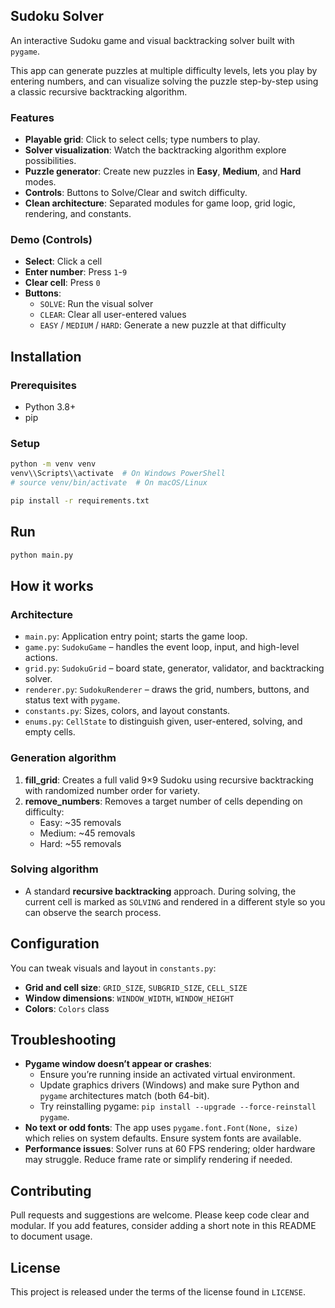 ## Sudoku Solver

An interactive Sudoku game and visual backtracking solver built with `pygame`.

This app can generate puzzles at multiple difficulty levels, lets you play by entering numbers, and can visualize solving the puzzle step-by-step using a classic recursive backtracking algorithm.

### Features
- **Playable grid**: Click to select cells; type numbers to play.
- **Solver visualization**: Watch the backtracking algorithm explore possibilities.
- **Puzzle generator**: Create new puzzles in **Easy**, **Medium**, and **Hard** modes.
- **Controls**: Buttons to Solve/Clear and switch difficulty.
- **Clean architecture**: Separated modules for game loop, grid logic, rendering, and constants.

### Demo (Controls)
- **Select**: Click a cell
- **Enter number**: Press `1`-`9`
- **Clear cell**: Press `0`
- **Buttons**:
  - `SOLVE`: Run the visual solver
  - `CLEAR`: Clear all user-entered values
  - `EASY` / `MEDIUM` / `HARD`: Generate a new puzzle at that difficulty

## Installation

### Prerequisites
- Python 3.8+
- pip

### Setup
```bash
python -m venv venv
venv\\Scripts\\activate  # On Windows PowerShell
# source venv/bin/activate  # On macOS/Linux

pip install -r requirements.txt
```

## Run
```bash
python main.py
```

## How it works

### Architecture
- `main.py`: Application entry point; starts the game loop.
- `game.py`: `SudokuGame` – handles the event loop, input, and high-level actions.
- `grid.py`: `SudokuGrid` – board state, generator, validator, and backtracking solver.
- `renderer.py`: `SudokuRenderer` – draws the grid, numbers, buttons, and status text with `pygame`.
- `constants.py`: Sizes, colors, and layout constants.
- `enums.py`: `CellState` to distinguish given, user-entered, solving, and empty cells.

### Generation algorithm
1. **fill_grid**: Creates a full valid 9×9 Sudoku using recursive backtracking with randomized number order for variety.
2. **remove_numbers**: Removes a target number of cells depending on difficulty:
   - Easy: ~35 removals
   - Medium: ~45 removals
   - Hard: ~55 removals

### Solving algorithm
- A standard **recursive backtracking** approach. During solving, the current cell is marked as `SOLVING` and rendered in a different style so you can observe the search process.

## Configuration
You can tweak visuals and layout in `constants.py`:
- **Grid and cell size**: `GRID_SIZE`, `SUBGRID_SIZE`, `CELL_SIZE`
- **Window dimensions**: `WINDOW_WIDTH`, `WINDOW_HEIGHT`
- **Colors**: `Colors` class

## Troubleshooting
- **Pygame window doesn’t appear or crashes**:
  - Ensure you’re running inside an activated virtual environment.
  - Update graphics drivers (Windows) and make sure Python and `pygame` architectures match (both 64-bit).
  - Try reinstalling pygame: `pip install --upgrade --force-reinstall pygame`.
- **No text or odd fonts**: The app uses `pygame.font.Font(None, size)` which relies on system defaults. Ensure system fonts are available.
- **Performance issues**: Solver runs at 60 FPS rendering; older hardware may struggle. Reduce frame rate or simplify rendering if needed.

## Contributing
Pull requests and suggestions are welcome. Please keep code clear and modular. If you add features, consider adding a short note in this README to document usage.

## License
This project is released under the terms of the license found in `LICENSE`.
